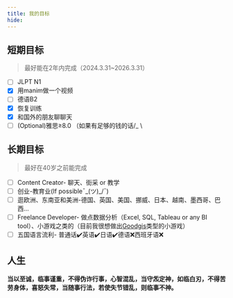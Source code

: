 ```yaml
---
title: 我的目标
hide:
---
```

<!-- </p><h1 id="01" name="01"><strong>01</strong></h1><p>  -->

## 短期目标  
>最好能在2年内完成（2024.3.31~2026.3.31）

<!-- - [x] 学法硕非法 -->
- [ ] JLPT N1
- [x] 用manim做一个视频
- [ ] 德语B2
- [x] 恢复训练
- [x] 和国外的朋友聊聊天
- [ ] (Optional)雅思≥8.0 （如果有足够的钱的话/_ \

<!-- ***
</p><h1 id="01" name="02"><strong>02</strong></h1><p>   -->

## 长期目标
>最好在40岁之前能完成

<!-- - [ ] 律师(求求你给我个offer吧，我什么都会做的╥﹏╥:material-information-outline:{ title="（soyorin音" }) -->
- [ ] Content Creator- 聊天、街采 or 教学
- [ ] 创业-教育业(If possible¯\_(ツ)_/¯) 
- [ ] 逛欧洲、东南亚和美洲-德国、英国、美国、挪威、日本、越南、墨西哥、巴西$\dots$
- [ ] Freelance Developer- 做点数据分析（Excel, SQL, Tableau or any BI tool）、小游戏之类的（目前我很想做出[Goodgis](https://www.youtube.com/@Goodgis)类型的小游戏）
- [ ] 五国语言流利- 普通话✔️英语✔️日语✔️德语❌西班牙语❌
<!-- - [ ] 恋爱$\rightarrow$结婚
- [ ] 陪家人四处溜达 -->

<!-- ***
</p><h1 id="01" name="03"><strong>03</strong></h1><p> -->

## 人生
**当以至诚，临事谨重，不得伪诈行事，心智混乱，当守炁定神，如临白刃，不得苦劳身体，喜怒失常，当随事行法，若使失节错乱，则临事不神。**

